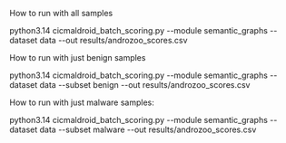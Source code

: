 How to run with all samples

python3.14 cicmaldroid_batch_scoring.py --module semantic_graphs --dataset data --out results/androzoo_scores.csv


How to run with just benign samples

python3.14 cicmaldroid_batch_scoring.py --module semantic_graphs --dataset data --subset benign --out results/androzoo_scores.csv


How to run with just malware samples:

python3.14 cicmaldroid_batch_scoring.py --module semantic_graphs --dataset data --subset malware --out results/androzoo_scores.csv


